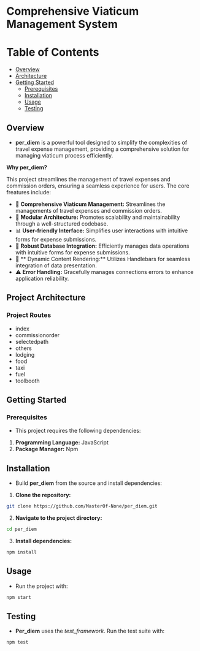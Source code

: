 # Comprehensive Viaticum Management System

# Table of Contents
- [Overview](#overview)
- [Architecture](#project-architecture)
- [Getting Started](#getting-started)
    - [Prerequisites](#prerequisites)
    - [Installation](#installation)
    - [Usage](#usage)
    - [Testing](#testing)
    
## Overview

- **per_diem** is a powerful tool designed to simplify the complexities of travel expense management, providing a comprehensive solution for managing viaticum process efficiently.

**Why per_diem?**

This project streamlines the management of travel expenses and commission orders, ensuring a seamless experience for users. The core freatures include:

- :file_folder: **Comprehensive Viaticum Management:** Streamlines the managements of travel expenses and commission orders.
- :wrench: **Modular Architecture:** Promotes scalability and maintainability through a well-structured codebase.
- :bar_chart: **User-friendly Interface:** Simplifies user interactions with intuitive forms for expense submissions.
- :link: **Robust Database Integration:** Efficiently manages data operations with intuitive forms for expense submissions.
- :rainbow: ** Dynamic Content Rendering:** Utilizes Handlebars for seamless integration of data presentation.
- :warning: **Error Handling:** Gracefully manages connections errors to enhance application reliability.

## Project Architecture

### Project Routes
- index
- commissionorder
- selectedpath
- others
- lodging
- food
- taxi
- fuel
- toolbooth

## Getting Started

### Prerequisites

- This project requires the following dependencies:

1. **Programming Language:** JavaScript
2. **Package Manager:** Npm

## Installation

- Build **per_diem** from the source and install dependencies:

1. **Clone the repository:**

```Bash
git clone https://github.com/MasterOf-None/per_diem.git
```

2. **Navigate to the project directory:**

```Bash
cd per_diem
```

3. **Install dependencies:**

```Bash
npm install
```

## Usage

- Run the project with:

```Bash
npm start
```

## Testing

- **Per_diem** uses the *test_framework*. Run the test suite with:

```Bash
npm test
```

